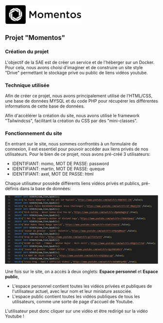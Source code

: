 
<img src="./docs/assets/images/logo.png" alt="logo de Momentos" style="width:50%; align-items:center;">


## Projet "Momentos"

### Création du projet

L'objectif de la SAE est de créer un service et de l'héberger sur un Docker. Pour cela, nous avons choisi d'imaginer et de construire un site style "Drive" permettant le stockage privé ou public de liens vidéos youtube.


### Technique utilisée

Afin de créer ce projet, nous avons principalement utilisé de l'HTML/CSS, une base de données MYSQL et du code PHP pour récupérer les différentes informations de cette base de données.

Afin d'accélérer la création du site, nous avons utilisé le framework "Tailwindcss", facilitant la création du CSS par des "mini-classes".


### Fonctionnement du site

En entrant sur le site, nous sommes confrontés à un formulaire de connexion, il est essentiel pour pouvoir accéder aux liens privés de nos utilisateurs. Pour le bien de ce projet, nous avons pré-créé 3 utilisateurs:

- IDENTIFIANT: momo, MOT DE PASSE: password
- IDENTIFIANT: martin, MOT DE PASSE: queque
- IDENTIFIANT: axel, MOT DE PASSE: html

Chaque utilisateur possède différents liens vidéos privés et publics, pré-définis dans la base de données:

<img src="./docs/assets/images/sql_videos.png" alt="entrées SQL des vidéos">


Une fois sur le site, on a accès à deux onglets: **Espace personnel** et **Espace public**,

- L'espace personnel contient toutes les vidéos privées et publiques de l'utilisateur actuel, avec leur nom et leur miniature associée.
- L'espace public contient toutes les vidéos publiques de tous les utilisateurs, comme une sorte de page d'accueil de Youtube.

L'utilisateur peut donc cliquer sur une vidéo et être redirigé sur la vidéo Youtube !

